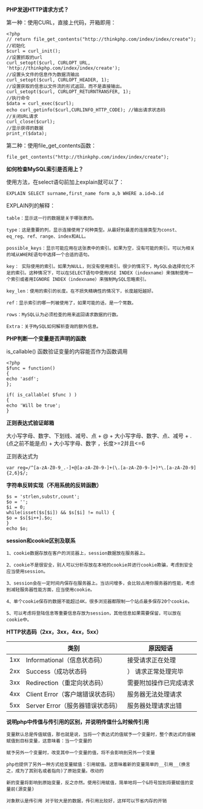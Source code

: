 **PHP发送HTTP请求方式？**

第一种：使用CURL，直接上代码，开箱即用：

    <?php
    // return file_get_contents("http://thinkphp.com/index/index/create");
    //初始化  
    $curl = curl_init();  
    //设置抓取的url  
    curl_setopt($curl, CURLOPT_URL, 'http://thinkphp.com/index/index/create');  
    //设置头文件的信息作为数据流输出  
    curl_setopt($curl, CURLOPT_HEADER, 1);  
    //设置获取的信息以文件流的形式返回，而不是直接输出。  
    curl_setopt($curl, CURLOPT_RETURNTRANSFER, 1);  
    //执行命令  
    $data = curl_exec($curl);  
    echo curl_getinfo($curl,CURLINFO_HTTP_CODE); //输出请求状态码  
    //关闭URL请求  
    curl_close($curl);  
    //显示获得的数据  
    print_r($data);  

第二种：使用file_get_contents函数：

    file_get_contents("http://thinkphp.com/index/index/create");

**如何检查MySQL索引是否用上？**

使用方法，在select语句前加上explain就可以了：

    EXPLAIN SELECT surname,first_name form a,b WHERE a.id=b.id

EXPLAIN列的解释：

    table：显示这一行的数据是关于哪张表的。
    
    type：这是重要的列，显示连接使用了何种类型。从最好到最差的连接类型为const、eq_reg、ref、range、index和ALL。
    
    possible_keys：显示可能应用在这张表中的索引。如果为空，没有可能的索引。可以为相关的域从WHERE语句中选择一个合适的语句。
    
    key： 实际使用的索引。如果为NULL，则没有使用索引。很少的情况下，MySQL会选择优化不足的索引。这种情况下，可以在SELECT语句中使用USE INDEX（indexname）来强制使用一个索引或者用IGNORE INDEX（indexname）来强制MySQL忽略索引。
    
    key_len：使用的索引的长度。在不损失精确性的情况下，长度越短越好。
    
    ref：显示索引的哪一列被使用了，如果可能的话，是一个常数。
    
    rows：MySQL认为必须检查的用来返回请求数据的行数。
    
    Extra：关于MySQL如何解析查询的额外信息。

**PHP判断一个变量是否声明的函数**

is_callable() 函数验证变量的内容能否作为函数调用

    <?php
    $func = function()
    {  
    echo 'asdf';  
    };
    
    if( is_callable( $func ) )
    {
    echo 'Will be true';
    }

**正则表达式验证邮箱**

大小写字母、数字、下划线、减号、点  + @  +  大小写字母、数字、点、减号  +  .  (点之前不能是点)  +  大小写字母、数字 ，长度>=2并且<=6

正则表达式为

    var reg=/^[a-zA-Z0-9_.-]+@[a-zA-Z0-9-]+(\.[a-zA-Z0-9-]+)*\.[a-zA-Z0-9]{2,6}$/;

**字符串反转实现（不用系统的反转函数）**

    $s = 'strlen,substr,count';
    $o = '';
    $i = 0;
    while(isset($s[$i]) && $s[$i] != null) {
    $o = $s[$i++].$o;
    }
    echo $o;

**session和cookie区别及联系**

    1、cookie数据存放在客户的浏览器上，session数据放在服务器上。
    
    2、cookie不是很安全，别人可以分析存放在本地的cookie并进行cookie欺骗，考虑到安全应当使用session。
    
    3、session会在一定时间内保存在服务器上。当访问增多，会比较占用你服务器的性能，考虑到减轻服务器性能方面，应当使用cookie。
    
    4、单个cookie保存的数据不能超过4K，很多浏览器都限制一个站点最多保存20个cookie。
    
    5、可以考虑将登陆信息等重要信息存放为session，其他信息如果需要保留，可以放在cookie中。

**HTTP状态码（2xx，3xx，4xx，5xx）**

| 	|类别|	原因短语|
|---|---|----------|
|1xx|	Informational（信息状态码）	|接受请求正在处理|
|2xx|	Success（成功状态码|）	请求正常处理完毕|
|3xx|	Redirection（重定向状态码）|	需要附加操作已完成请求|
|4xx|	Client Error（客户端错误状态码）|	服务器无法处理请求|
|5xx|	Server Error（服务器错误状态码）|	服务器处理请求出错|

**说明php中传值与传引用的区别，并说明传值什么时候传引用**

    变量默认总是传值赋值，那也就是说，当将一个表达式的值赋予一个变量时，整个表达式的值被赋值到目标变量，这意味着：当一个变量的

	赋予另外一个变量时，改变其中一个变量的值，将不会影响到另外一个变量

    php也提供了另外一种方式给变量赋值：引用赋值。这意味着新的变量简单的__引用__(换言之，成为了其别名或者指向)了原始变量。改动的

	新的变量将影响到原始变量，反之亦然。使用引用赋值，简单地将一个&符号加到将要赋值的变量前(源变量)

    对象默认是传引用 对于较大是的数据，传引用比较好，这样可以节省内存的开销
